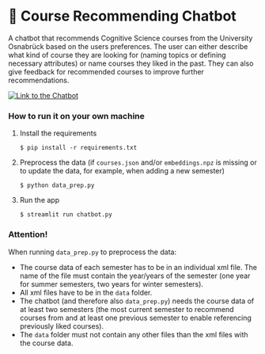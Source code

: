 # 💬 Course Recommending Chatbot

A chatbot that recommends Cognitive Science courses from the University Osnabrück based on the users preferences.
The user can either describe what kind of course they are looking for (naming topics or defining necessary attributes) or name courses they liked in the past.
They can also give feedback for recommended courses to improve further recommendations.

[![Link to the Chatbot](https://static.streamlit.io/badges/streamlit_badge_black_white.svg)](https://recommender-chatbot.streamlit.app/)

### How to run it on your own machine

1. Install the requirements

   ```
   $ pip install -r requirements.txt
   ```

2. Preprocess the data (if `courses.json` and/or `embeddings.npz` is missing or to update the data, for example, when adding a new semester)

   ```
   $ python data_prep.py
   ```

3. Run the app

   ```
   $ streamlit run chatbot.py
   ```


### Attention!
When running `data_prep.py` to preprocess the data: 
- The course data of each semester has to be in an individual xml file. The name of the file must contain the year/years of the semester (one year for summer semesters, two years for winter semesters).
- All xml files have to be in the `data` folder. 
- The chatbot (and therefore also `data_prep.py`) needs the course data of at least two semesters (the most current semester to recommend courses from and at least one previous semester to enable referencing previously liked courses).
- The `data` folder must not contain any other files than the xml files with the course data.
